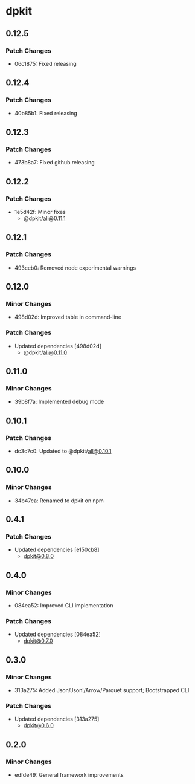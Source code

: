 # dpkit

## 0.12.5

### Patch Changes

- 06c1875: Fixed releasing

## 0.12.4

### Patch Changes

- 40b85b1: Fixed releasing

## 0.12.3

### Patch Changes

- 473b8a7: Fixed github releasing

## 0.12.2

### Patch Changes

- 1e5d42f: Minor fixes
  - @dpkit/all@0.11.1

## 0.12.1

### Patch Changes

- 493ceb0: Removed node experimental warnings

## 0.12.0

### Minor Changes

- 498d02d: Improved table in command-line

### Patch Changes

- Updated dependencies [498d02d]
  - @dpkit/all@0.11.0

## 0.11.0

### Minor Changes

- 39b8f7a: Implemented debug mode

## 0.10.1

### Patch Changes

- dc3c7c0: Updated to @dpkit/all@0.10.1

## 0.10.0

### Minor Changes

- 34b47ca: Renamed to dpkit on npm

## 0.4.1

### Patch Changes

- Updated dependencies [e150cb8]
  - dpkit@0.8.0

## 0.4.0

### Minor Changes

- 084ea52: Improved CLI implementation

### Patch Changes

- Updated dependencies [084ea52]
  - dpkit@0.7.0

## 0.3.0

### Minor Changes

- 313a275: Added Json/Jsonl/Arrow/Parquet support; Bootstrapped CLI

### Patch Changes

- Updated dependencies [313a275]
  - dpkit@0.6.0

## 0.2.0

### Minor Changes

- edfde49: General framework improvements
